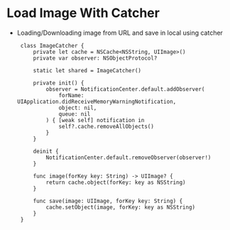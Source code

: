 # Load Image With Catcher

- Loading/Downloading image from URL and save in local using catcher

     
       class ImageCatcher {
           private let cache = NSCache<NSString, UIImage>()
           private var observer: NSObjectProtocol?

           static let shared = ImageCatcher()

           private init() {
               observer = NotificationCenter.default.addObserver(
                   forName: UIApplication.didReceiveMemoryWarningNotification,
                   object: nil,
                   queue: nil
               ) { [weak self] notification in
                   self?.cache.removeAllObjects()
               }
           }

           deinit {
               NotificationCenter.default.removeObserver(observer!)
           }

           func image(forKey key: String) -> UIImage? {
               return cache.object(forKey: key as NSString)
           }

           func save(image: UIImage, forKey key: String) {
               cache.setObject(image, forKey: key as NSString)
           }
       }
